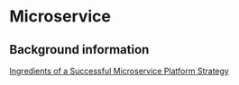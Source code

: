 # Microservice

## Background information
[Ingredients of a Successful Microservice Platform Strategy](https://www.youtube.com/watch?v=AtoYhC53sXE)
